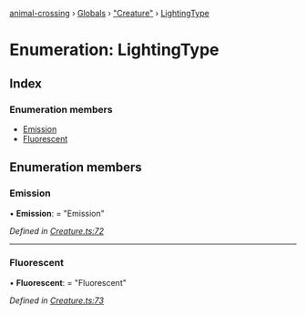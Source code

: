 [animal-crossing](../README.md) › [Globals](../globals.md) › ["Creature"](../modules/_creature_.md) › [LightingType](_creature_.lightingtype.md)

# Enumeration: LightingType

## Index

### Enumeration members

* [Emission](_creature_.lightingtype.md#emission)
* [Fluorescent](_creature_.lightingtype.md#fluorescent)

## Enumeration members

###  Emission

• **Emission**: = "Emission"

*Defined in [Creature.ts:72](https://github.com/Norviah/animal-crossing/blob/caec6ad/module/types/Creature.ts#L72)*

___

###  Fluorescent

• **Fluorescent**: = "Fluorescent"

*Defined in [Creature.ts:73](https://github.com/Norviah/animal-crossing/blob/caec6ad/module/types/Creature.ts#L73)*
